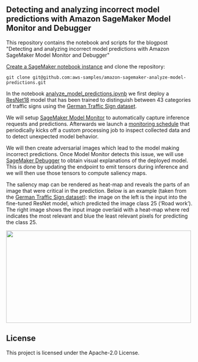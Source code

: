 ## Detecting and analyzing incorrect model predictions with Amazon SageMaker Model Monitor and Debugger

This repository contains the notebook and scripts for the blogpost "Detecting and analyzing incorrect model predictions with Amazon SageMaker Model Monitor and Debugger" 

[Create a SageMaker notebook instance](https://docs.aws.amazon.com/sagemaker/latest/dg/howitworks-create-ws.html) and clone the repository:
```
git clone git@github.com:aws-samples/amazon-sagemaker-analyze-model-predictions.git
```

In the notebook [analyze_model_predictions.ipynb](analyze_model_predictions.ipynb) we first deploy a [ResNet18](https://arxiv.org/abs/1512.03385) model that has been trained to distinguish between 43 categories of traffic signs using the [German Traffic Sign dataset](https://ieeexplore.ieee.org/document/6033395).

We will setup [SageMaker Model Monitor](https://aws.amazon.com/blogs/aws/amazon-sagemaker-model-monitor-fully-managed-automatic-monitoring-for-your-machine-learning-models/) to automatically capture inference requests and predictions.
Afterwards we launch a [monitoring schedule](https://docs.aws.amazon.com/sagemaker/latest/dg/model-monitor-scheduling.html) that periodically kicks off a custom processing job to inspect collected data and to detect unexpected model behavior. 

We will then create adversarial images which lead to the model making incorrect predictions. Once Model Monitor detects this issue, we will use [SageMaker Debugger](https://aws.amazon.com/blogs/aws/amazon-sagemaker-debugger-debug-your-machine-learning-models/) to obtain visual explanations of the deployed model. This is done by updating the endpoint to emit tensors during inference and we will then use those tensors to compute saliency maps.  

The saliency map can be rendered as heat-map and reveals the parts of an image that were critical in the prediction. Below is an example (taken from the  [German Traffic Sign dataset](http://benchmark.ini.rub.de/?section=gtsrb&subsection=dataset)):  the image on the left is the input into the fine-tuned ResNet model, which predicted the image class 25 (‘Road work’). The right image shows the input image overlaid with a heat-map where red indicates the most relevant and blue the least relevant pixels for predicting the class 25.

<p>
<img src="images/image.png", width="500" height="250" />
</p>

## License

This project is licensed under the Apache-2.0 License.

